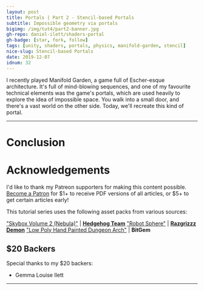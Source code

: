 ```yaml
---
layout: post
title: Portals | Part 2 - Stencil-based Portals
subtitle: Impossible geometry via portals
bigimg: /img/tut4/part2-banner.jpg
gh-repo: daniel-ilett/shaders-portal
gh-badge: [star, fork, follow]
tags: [unity, shaders, portals, physics, manifold-garden, stencil]
nice-slug: Stencil-based Portals
date: 2019-12-07
idnum: 32
---
```


I recently played Manifold Garden, a game full of Escher-esque architecture. It's full of mind-blowing sequences, and one of my favourite technical elements was the game's portals, which are used heavily to explore the idea of impossible space. You walk into a small door, and there's a vast world on the other side. Today, we'll recreate this kind of portal.

<hr/>

# Conclusion

# Acknowledgements

I'd like to thank my Patreon supporters for making this content possible. [Become a Patron](https://www.patreon.com/danielilett) for $1+ to receive PDF versions of all articles, or $5+ to get certain articles early!

This tutorial series uses the following asset packs from various sources:

["Skybox Volume 2 (Nebula)"](https://assetstore.unity.com/packages/2d/textures-materials/sky/skybox-volume-2-nebula-3392) | [**Hedgehog Team**](https://assetstore.unity.com/publishers/1351)
["Robot Sphere"](https://assetstore.unity.com/packages/3d/characters/robots/robot-sphere-136226) | [**Razgrizzz Demon**](https://assetstore.unity.com/publishers/27109)
["Low Poly Hand Painted Dungeon Arch"](https://sketchfab.com/3d-models/low-poly-hand-painted-dungeon-arch-0040f94c8efd43639d8010874e4fefb6) | **BitGem**

## $20 Backers

Special thanks to my $20 backers:

- Gemma Louise Ilett

<hr/>